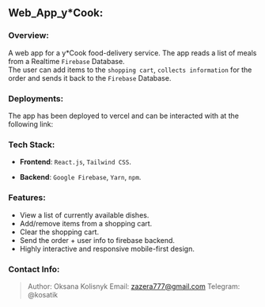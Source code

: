 ## Web_App_y*Cook:

### Overview:
A web app for a y*Cook food-delivery service. The app reads a list of meals from a Realtime `Firebase` Database. 
<br>
The user can add items to the `shopping cart`, `collects information` for the order and sends it back to the `Firebase` Database.

### Deployments:
The app has been deployed to vercel and can be interacted with at the following link: 


### Tech Stack:

- **Frontend**: `React.js`, `Tailwind CSS`.

- **Backend**: `Google Firebase`, `Yarn`, `npm`.

### Features:
- View a list of currently available dishes.
- Add/remove items from a shopping cart.
- Clear the shopping cart.
- Send the order + user info to firebase backend.
- Highly interactive and responsive mobile-first design.

### Contact Info:
> Author: Oksana Kolisnyk
> Email: zazera777@gmail.com
> Telegram: @kosatik